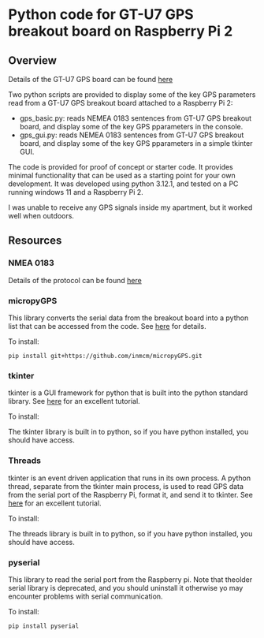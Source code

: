 # Python code for GT-U7 GPS breakout board on Raspberry Pi 2
## Overview
Details of the GT-U7 GPS board can be found [here](https://www.amazon.com/Navigation-Satellite-Compatible-Microcontroller-Geekstory/dp/B07PRGBLX7?th=1)

Two python scripts are provided to display some of the key GPS parameters read from a GT-U7 GPS breakout board attached to a Raspberry Pi 2:

- gps_basic.py: reads NEMEA 0183 sentences from GT-U7 GPS breakout board, and display some of the key GPS pparameters in the console.
- gps_gui.py: reads NEMEA 0183 sentences from GT-U7 GPS breakout board, and display some of the key GPS pparameters in a simple tkinter GUI.

The code is provided for proof of concept or starter code. It provides minimal functionality that can be used as a starting point for your own development. It was developed using python 3.12.1, and tested on a PC running windows 11 and a Raspberry Pi 2.

I was unable to receive any GPS signals inside my apartment, but it worked well when outdoors.

## Resources
### NMEA 0183
Details of the protocol can be found [here](https://www.sparkfun.com/datasheets/GPS/NMEA%20Reference%20Manual-Rev2.1-Dec07.pdf)

### micropyGPS
This library converts the serial data from the breakout board into a python list that can be accessed from the code. See [here](https://github.com/inmcm/micropyGPS) for details.

To install:

`pip install git+https://github.com/inmcm/micropyGPS.git`

### tkinter
tkinter is a GUI framework for python that is built into the python standard library. See [here](https://realpython.com/python-gui-tkinter/) for an excellent tutorial.

To install:

The tkinter library is built in to python, so if you have python installed, you should have access.

### Threads
tkinter is an event driven application that runs in its own process. A python thread, separate from the tkinter main process, is used to read GPS data from the serial port of the Raspberry Pi, format it, and send it to tkinter. See [here](https://realpython.com/intro-to-python-threading/) for an excellent tutorial.

To install:

The threads library is built in to python, so if you have python installed, you should have access.

### pyserial
This library to read the serial port from the Raspberry pi. Note that theolder serial library is deprecated, and you should uninstall it otherwise yo may encounter problems with serial communication.

To install:

`pip install pyserial`
